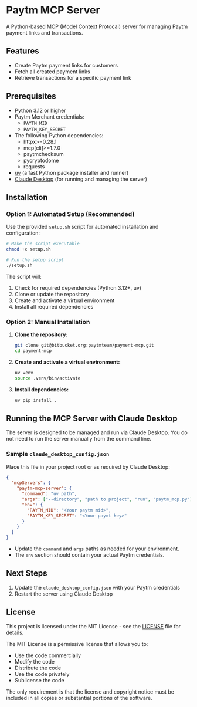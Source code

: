 # Paytm MCP Server

A Python-based MCP (Model Context Protocal) server for managing Paytm payment links and transactions.

## Features

- Create Paytm payment links for customers
- Fetch all created payment links
- Retrieve transactions for a specific payment link

## Prerequisites

- Python 3.12 or higher
- Paytm Merchant credentials:
  - `PAYTM_MID`
  - `PAYTM_KEY_SECRET`
- The following Python dependencies:
  - httpx>=0.28.1
  - mcp[cli]>=1.7.0
  - paytmchecksum
  - pycryptodome
  - requests
- [uv](https://github.com/astral-sh/uv) (a fast Python package installer and runner)
- [Claude Desktop](https://www.anthropic.com/claude) (for running and managing the server)

## Installation

### Option 1: Automated Setup (Recommended)

Use the provided `setup.sh` script for automated installation and configuration:

```bash
# Make the script executable
chmod +x setup.sh

# Run the setup script
./setup.sh
```

The script will:

1. Check for required dependencies (Python 3.12+, uv)
2. Clone or update the repository
3. Create and activate a virtual environment
4. Install all required dependencies

### Option 2: Manual Installation

1. **Clone the repository:**

   ```bash
   git clone git@bitbucket.org:paytmteam/payment-mcp.git
   cd payment-mcp
   ```

2. **Create and activate a virtual environment:**

   ```bash
   uv venv
   source .venv/bin/activate
   ```

3. **Install dependencies:**
   ```bash
   uv pip install .
   ```

## Running the MCP Server with Claude Desktop

The server is designed to be managed and run via Claude Desktop. You do not need to run the server manually from the command line.

### Sample `claude_desktop_config.json`

Place this file in your project root or as required by Claude Desktop:

```json
{
  "mcpServers": {
    "paytm-mcp-server": {
      "command": "uv path",
      "args": ["--directory", "path to project", "run", "paytm_mcp.py"],
      "env": {
        "PAYTM_MID": "<Your paytm mid>",
        "PAYTM_KEY_SECRET": "<Your paymt key>"
      }
    }
  }
}
```

- Update the `command` and `args` paths as needed for your environment.
- The `env` section should contain your actual Paytm credentials.

## Next Steps

1. Update the `claude_desktop_config.json` with your Paytm credentials
2. Restart the server using Claude Desktop

## License

This project is licensed under the MIT License - see the [LICENSE](LICENSE) file for details.

The MIT License is a permissive license that allows you to:

- Use the code commercially
- Modify the code
- Distribute the code
- Use the code privately
- Sublicense the code

The only requirement is that the license and copyright notice must be included in all copies or substantial portions of the software.
